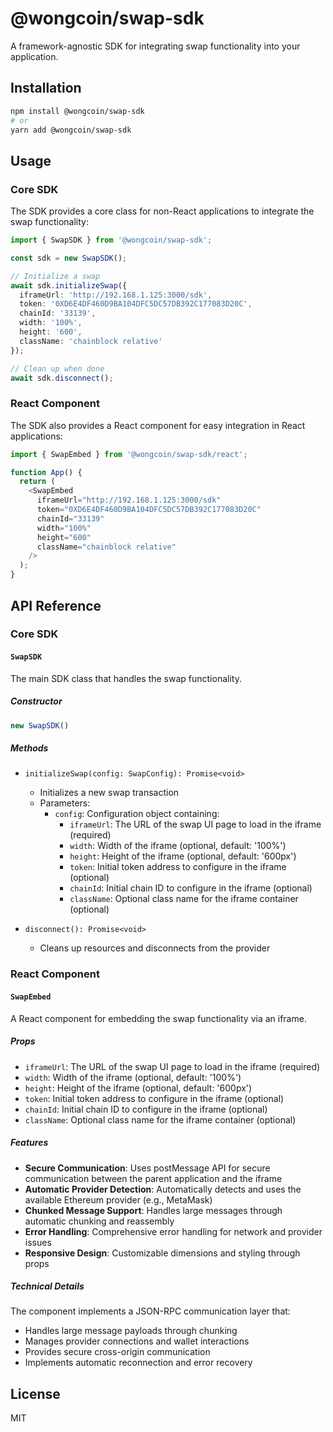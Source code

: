 # @wongcoin/swap-sdk

A framework-agnostic SDK for integrating swap functionality into your application.

## Installation

```bash
npm install @wongcoin/swap-sdk
# or
yarn add @wongcoin/swap-sdk
```

## Usage

### Core SDK

The SDK provides a core class for non-React applications to integrate the swap functionality:

```typescript
import { SwapSDK } from '@wongcoin/swap-sdk';

const sdk = new SwapSDK();

// Initialize a swap
await sdk.initializeSwap({
  iframeUrl: 'http://192.168.1.125:3000/sdk',
  token: '0XD6E4DF460D9BA104DFC5DC57DB392C177083D20C',
  chainId: '33139',
  width: '100%',
  height: '600',
  className: 'chainblock relative'
});

// Clean up when done
await sdk.disconnect();
```

### React Component

The SDK also provides a React component for easy integration in React applications:

```typescript
import { SwapEmbed } from '@wongcoin/swap-sdk/react';

function App() {
  return (
    <SwapEmbed
      iframeUrl="http://192.168.1.125:3000/sdk"
      token="0XD6E4DF460D9BA104DFC5DC57DB392C177083D20C"
      chainId="33139"
      width="100%"
      height="600"
      className="chainblock relative"
    />
  );
}
```

## API Reference

### Core SDK

#### `SwapSDK`

The main SDK class that handles the swap functionality.

##### Constructor

```typescript
new SwapSDK()
```

##### Methods

- `initializeSwap(config: SwapConfig): Promise<void>`
  - Initializes a new swap transaction
  - Parameters:
    - `config`: Configuration object containing:
      - `iframeUrl`: The URL of the swap UI page to load in the iframe (required)
      - `width`: Width of the iframe (optional, default: '100%')
      - `height`: Height of the iframe (optional, default: '600px')
      - `token`: Initial token address to configure in the iframe (optional)
      - `chainId`: Initial chain ID to configure in the iframe (optional)
      - `className`: Optional class name for the iframe container (optional)

- `disconnect(): Promise<void>`
  - Cleans up resources and disconnects from the provider

### React Component

#### `SwapEmbed`

A React component for embedding the swap functionality via an iframe.

##### Props

- `iframeUrl`: The URL of the swap UI page to load in the iframe (required)
- `width`: Width of the iframe (optional, default: '100%')
- `height`: Height of the iframe (optional, default: '600px')
- `token`: Initial token address to configure in the iframe (optional)
- `chainId`: Initial chain ID to configure in the iframe (optional)
- `className`: Optional class name for the iframe container (optional)

##### Features

- **Secure Communication**: Uses postMessage API for secure communication between the parent application and the iframe
- **Automatic Provider Detection**: Automatically detects and uses the available Ethereum provider (e.g., MetaMask)
- **Chunked Message Support**: Handles large messages through automatic chunking and reassembly
- **Error Handling**: Comprehensive error handling for network and provider issues
- **Responsive Design**: Customizable dimensions and styling through props

##### Technical Details

The component implements a JSON-RPC communication layer that:
- Handles large message payloads through chunking
- Manages provider connections and wallet interactions
- Provides secure cross-origin communication
- Implements automatic reconnection and error recovery

## License

MIT 